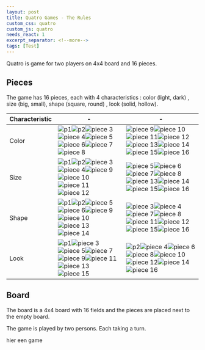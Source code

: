 ```yaml
---
layout: post
title: Quatro Games - The Rules
custom_css: quatro
custom_js: quatro
needs_react: 1
excerpt_separator: <!--more-->
tags: [Test]
---
```

Quatro is game for two players on 4x4 board and 16 pieces.

<!--more-->
## Pieces

The game has 16 pieces, each with 4 characteristics : color (light, dark) , size (big, small), shape (square, round) , look (solid, hollow).


[p1]: ../../../assets/img/quatro/1.png "p1"
[p2]: ../../../assets/img/quatro/2.png "p2"
[p3]: ../../../assets/img/quatro/3.png "piece 3"
[p4]: ../../../assets/img/quatro/4.png "piece 4"
[p5]: ../../../assets/img/quatro/5.png "piece 5"
[p6]: ../../../assets/img/quatro/6.png "piece 6"
[p7]: ../../../assets/img/quatro/7.png "piece 7"
[p8]: ../../../assets/img/quatro/8.png "piece 8"
[p9]: ../../../assets/img/quatro/9.png "piece 9"
[p10]: ../../../assets/img/quatro/10.png "piece 10"
[p11]: ../../../assets/img/quatro/11.png "piece 11"
[p12]: ../../../assets/img/quatro/12.png "piece 12"
[p13]: ../../../assets/img/quatro/13.png "piece 13"
[p14]: ../../../assets/img/quatro/14.png "piece 14"
[p15]: ../../../assets/img/quatro/15.png "piece 15"
[p16]: ../../../assets/img/quatro/16.png "piece 16"


Characteristic | - | - 
--- | --- | ---
Color | ![][p1]![][p2]![][p3]![][p4]![][p5]![][p6]![][p7]![][p8] | ![][p9]![][p10]![][p11]![][p12]![][p13]![][p14]![][p15]![][p16]
Size | ![][p1]![][p2]![][p3]![][p4]![][p9]![][p10]![][p11]![][p12] | ![][p5]![][p6]![][p7]![][p8]![][p13]![][p14]![][p15]![][p16]
Shape | ![][p1]![][p2]![][p5]![][p6]![][p9]![][p10]![][p13]![][p14] | ![][p3]![][p4]![][p7]![][p8]![][p11]![][p12]![][p15]![][p16] 
Look | ![][p1]![][p3]![][p5]![][p7]![][p9]![][p11]![][p13]![][p15] | ![][p2]![][p4]![][p6]![][p8]![][p10]![][p12]![][p14]![][p16]

## Board

The board is a 4x4 board with 16 fields and the pieces are placed next to the empty board.
<div class="reactboard" data-pieces="0,0,0,0,  0,0,0,0,  0,0,0,0,  0,0,0,0"></div>

The game is played by two persons. Each taking a turn. 



hier een game
<div class="reactgame"></div>
